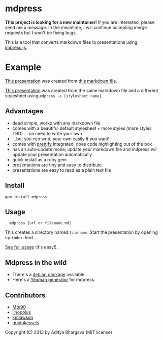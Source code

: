 # mdpress

**This project is looking for a new maintainer!** If you are interested, please send me a message. In the meantime, I will continue accepting merge requests but I won't be fixing bugs.

This is a tool that converts markdown files to presentations using [impress.js](https://github.com/bartaz/impress.js/).

# Example

[This presentation](http://static.adit.io/mdpress/default) was created from [this markdown file](https://raw.github.com/egonSchiele/mdpress/master/examples/demo.md).

[This presentation](http://static.adit.io/mdpress/obtvse) was created from the same markdown file and a different stylesheet using `mdpress -s [stylesheet name]`.


## Advantages

- dead simple, works with any markdown file
- comes with a beautiful default stylesheet + more styles (more styles TBD) ... no need to write your own
- ...but you can write your own easily if you want!
- comes with [prettify](http://code.google.com/p/google-code-prettify/) integrated, does code highlighting out of the box
- has an auto-update mode; update your markdown file and mdpress will update your presentation automatically
- quick install as a ruby gem
- presentations are tiny and easy to distribute
- presentations are easy to read as a plain text file

## Install

	gem install mdpress

## Usage

	  mdpress [url or filename.md]

This creates a directory named `filename`. Start the presentation by opening up `index.html`.

[See full usage](http://egonschiele.github.io/mdpress/) (it's easy!).

## Mdpress in the wild

- There's a [debian package](http://packages.qa.debian.org/m/mdpress.html) available.
- Here's a [Yeoman generator](https://github.com/btholt/generator-mdpress) for mdpress.

## Contributors

- [Mte90](https://github.com/Mte90)
- [linopolus](https://github.com/linopolus)
- [kmlawson](https://github.com/kmlawson)
- [guidokessels](https://github.com/guidokessels)

Copyright (C) 2013 by Aditya Bhargava (MIT license)
